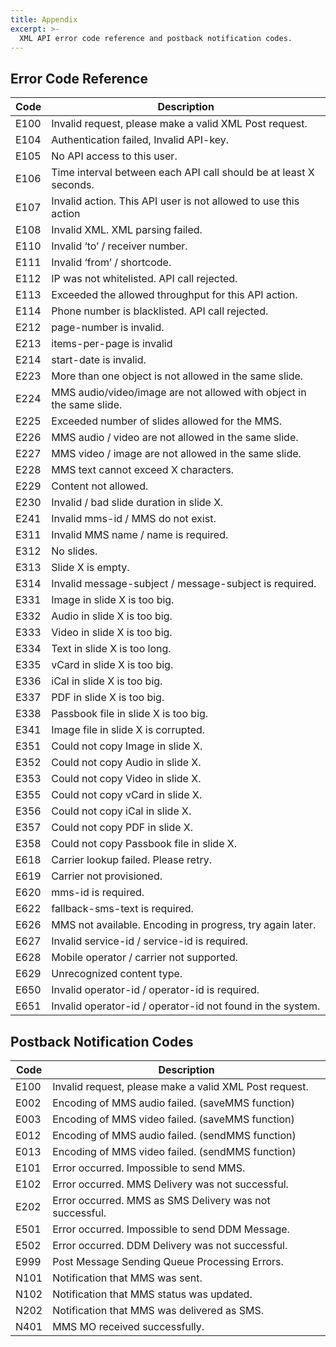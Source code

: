 ```yaml
---
title: Appendix
excerpt: >-
  XML API error code reference and postback notification codes.
---
```


## Error Code Reference

| Code | Description                                                          |
| ---- | -------------------------------------------------------------------- |
| E100 | Invalid request, please make a valid XML Post request.               |
| E104 | Authentication failed, Invalid API-key.                              |
| E105 | No API access to this user.                                          |
| E106 | Time interval between each API call should be at least X seconds.    |
| E107 | Invalid action. This API user is not allowed to use this action      |
| E108 | Invalid XML. XML parsing failed.                                     |
| E110 | Invalid ‘to’ / receiver number.                                      |
| E111 | Invalid ‘from’ / shortcode.                                          |
| E112 | IP was not whitelisted. API call rejected.                           |
| E113 | Exceeded the allowed throughput for this API action.                 |
| E114 | Phone number is blacklisted. API call rejected.                      |
| E212 | page-number is invalid.                                              |
| E213 | items-per-page is invalid                                            |
| E214 | start-date is invalid.                                               |
| E223 | More than one object is not allowed in the same slide.               |
| E224 | MMS audio/video/image are not allowed with object in the same slide. |
| E225 | Exceeded number of slides allowed for the MMS.                       |
| E226 | MMS audio / video are not allowed in the same slide.                 |
| E227 | MMS video / image are not allowed in the same slide.                 |
| E228 | MMS text cannot exceed X characters.                                 |
| E229 | Content not allowed.                                                 |
| E230 | Invalid / bad slide duration in slide X.                             |
| E241 | Invalid mms-id / MMS do not exist.                                   |
| E311 | Invalid MMS name / name is required.                                 |
| E312 | No slides.                                                           |
| E313 | Slide X is empty.                                                    |
| E314 | Invalid message-subject / message-subject is required.               |
| E331 | Image in slide X is too big.                                         |
| E332 | Audio in slide X is too big.                                         |
| E333 | Video in slide X is too big.                                         |
| E334 | Text in slide X is too long.                                         |
| E335 | vCard in slide X is too big.                                         |
| E336 | iCal in slide X is too big.                                          |
| E337 | PDF in slide X is too big.                                           |
| E338 | Passbook file in slide X is too big.                                 |
| E341 | Image file in slide X is corrupted.                                  |
| E351 | Could not copy Image in slide X.                                     |
| E352 | Could not copy Audio in slide X.                                     |
| E353 | Could not copy Video in slide X.                                     |
| E355 | Could not copy vCard in slide X.                                     |
| E356 | Could not copy iCal in slide X.                                      |
| E357 | Could not copy PDF in slide X.                                       |
| E358 | Could not copy Passbook file in slide X.                             |
| E618 | Carrier lookup failed. Please retry.                                 |
| E619 | Carrier not provisioned.                                             |
| E620 | mms-id is required.                                                  |
| E622 | fallback-sms-text is required.                                       |
| E626 | MMS not available. Encoding in progress, try again later.            |
| E627 | Invalid service-id / service-id is required.                         |
| E628 | Mobile operator / carrier not supported.                             |
| E629 | Unrecognized content type.                                           |
| E650 | Invalid operator-id / operator-id is required.                       |
| E651 | Invalid operator-id / operator-id not found in the system.           |

## Postback Notification Codes

| Code | Description                                                             |
| ---- | ----------------------------------------------------------------------- |
| E100 | Invalid request, please make a valid XML Post request.                  |
| E002 | Encoding of MMS audio failed. (saveMMS function)                        |
| E003 | Encoding of MMS video failed. (saveMMS function)                        |
| E012 | Encoding of MMS audio failed. (sendMMS function)                        |
| E013 | Encoding of MMS video failed. (sendMMS function)                        |
| E101 | Error occurred. Impossible to send MMS.                                 |
| E102 | Error occurred. MMS Delivery was not successful.                        |
| E202 | Error occurred. MMS as SMS Delivery was not successful.                 |
| E501 | Error occurred. Impossible to send DDM Message.                         |
| E502 | Error occurred. DDM Delivery was not successful.                        |
| E999 | Post Message Sending Queue Processing Errors.                           |
| N101 | Notification that MMS was sent.                                         |
| N102 | Notification that MMS status was updated.                               |
| N202 | Notification that MMS was delivered as SMS.                             |
| N401 | MMS MO received successfully.                                           |
